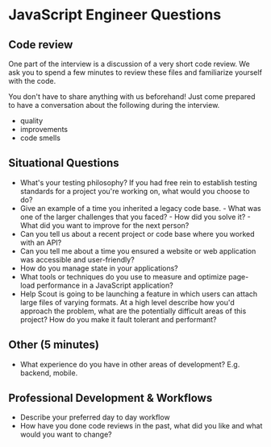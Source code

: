 # JavaScript Engineer Questions

## Code review 

One part of the interview is a discussion of a very short code review. We ask you to spend a few minutes to review these files and familiarize yourself with the code. 
    
You don't have to share anything with us beforehand! Just come prepared to have a conversation about the following during the interview. 
- quality
- improvements
- code smells 

## Situational Questions 
- What's your testing philosophy? If you had free rein to establish testing standards for a project you're working on, what would you choose to do?
- Give an example of a time you inherited a legacy code base.
        - What was one of the larger challenges that you faced?
        - How did you solve it?
        - What did you want to improve for the next person?
- Can you tell us about a recent project or code base where you worked with an API?
- Can you tell me about a time you ensured a website or web application was accessible and user-friendly?
- How do you manage state in your applications?
- What tools or techniques do you use to measure and optimize page-load performance in a JavaScript application?
- Help Scout is going to be launching a feature in which users can attach large files of varying formats. At a high level describe how you'd approach the problem, what are the potentially difficult areas of this project? How do you make it fault tolerant and performant?

## Other (5 minutes) 
- What experience do you have in other areas of development? E.g. backend, mobile.

## Professional Development & Workflows
- Describe your preferred day to day workflow
- How have you done code reviews in the past, what did you like and what would you want to change?
